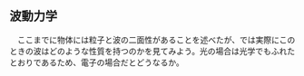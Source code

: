 
## 波動力学

　ここまでに物体には粒子と波の二面性があることを述べたが、では実際にこのときの波はどのような性質を持つのかを見てみよう。光の場合は光学でもふれたとおりであるため、電子の場合だとどうなるか。